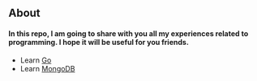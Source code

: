 ## About


#### In this repo, I am going to share with you all my experiences related to programming. I hope it will be useful for you friends.


- Learn <a href="./Go/go-ex0001/basic.md">Go</a>
- Learn <a href="./MongoDB/basic.md">MongoDB</a>